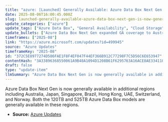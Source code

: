 ```yaml
---
title: "azure: [Launched] Generally Available: Azure Data Box Next Gen is now generally available in additional regions"
date: 2025-08-06T16:00:45.000Z
slug: launched-generally-available-azure-data-box-next-gen-is-now-generally-available-in-additional-regions
update_categories: ["azure"]
update_tags: ["Azure Data Box", "General Availability", "Cloud Storage", "Data Transfer", "Regional Expansion"]
update_bullets: ["Azure Data Box Next Gen expanded GA coverage to Australia, Japan, Singapore, Brazil, Hong Kong, UAE, Switzerland, and Norway.", "Both 120TB and 525TB Azure Data Box models are now generally available in these new regions."]
timeframes: ["2025-08"]
link: "https://azure.microsoft.com/updates?id=499945"
source: "Azure Updates"
timeframeKey: "2025-08"
id: "372C5E8977274D586FAE1F8F4EF047F44EF366B912C77298F7C5D56C6E653947"
contentHash: "3A33896368550061A9B48A1094D1208B61F6295763A16ACE8AE334110F07D4FA"
draft: false
type: "update-item"
llmSummary: "Azure Data Box Next Gen is now generally available in additional regions including Australia, Japan, Singapore, Brazil, Hong Kong, UAE, Switzerland, and Norway. Both the 120TB and 525TB Azure Data Box models are generally available in these regions."
---
```


Azure Data Box Next Gen is now generally available in additional regions including Australia, Japan, Singapore, Brazil, Hong Kong, UAE, Switzerland, and Norway. Both the 120TB and 525TB Azure Data Box models are generally available in these regions.

- **Source:** [Azure Updates](https://azure.microsoft.com/updates?id=499945)
